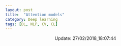 ```yaml
---
layout: post
title:  "Attention models"
category: Deep learning
tags: [DL, NLP, CV, CL]
---
```






<center> Update: 27/02/2018_18:07:44</center>

  	
